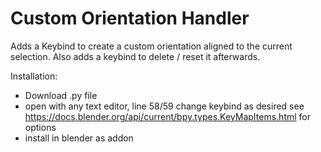 # Custom Orientation Handler

Adds a Keybind to create a custom orientation aligned to the current selection. Also adds a keybind to delete / reset it afterwards.

Installation:
- Download .py file
- open with any text editor, line 58/59 change keybind as desired
  see https://docs.blender.org/api/current/bpy.types.KeyMapItems.html for options
- install in blender as addon
